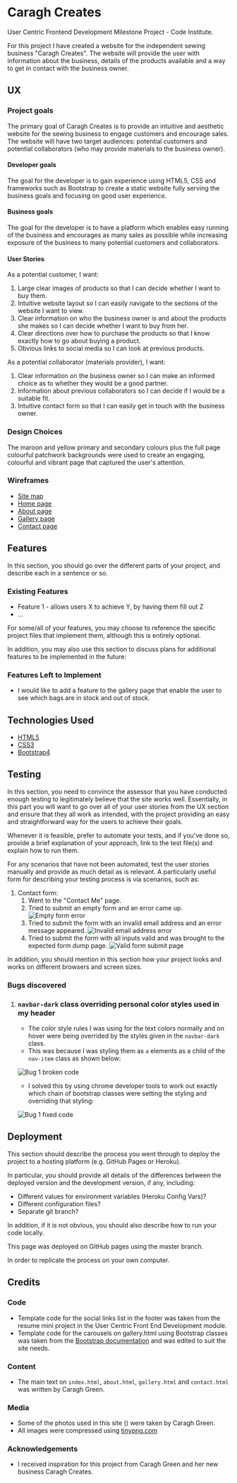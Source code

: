 # Caragh Creates

User Centric Frontend Development Milestone Project - Code Institute.

For this project I have created a website for the independent sewing business "Caragh Creates". The website will provide the user with information about the business, details of the products available and a way to get in contact with the business owner.
 
## UX
 
### Project goals

The primary goal of Caragh Creates is to provide an intuitive and aesthetic website for the sewing business to engage customers and encourage sales. The website will have two target audiences: potential customers and potential collaborators (who may provide materials to the business owner).

#### Developer goals

The goal for the developer is to gain experience using HTML5, CSS and frameworks such as Bootstrap to create a static website fully serving the business goals and focusing on good user experience.

#### Business goals

The goal for the developer is to have a platform which enables easy running of the business and encourages as many sales as possible while increasing exposure of the business to many potential customers and collaborators.

#### User Stories

As a potential customer, I want:

1. Large clear images of products so that I can decide whether I want to buy them.
2. Intuitive website layout so I can easily navigate to the sections of the website I want to view.
3. Clear information on who the business owner is and about the products she makes so I can decide whether I want to buy from her.
4. Clear directions over how to purchase the products so that I know exactly how to go about buying a product.
5. Obvious links to social media so I can look at previous products.

As a potential collaborator (materials provider), I want:

1. Clear information on the business owner so I can make an informed choice as to whether they would be a good partner.
2. Information about previous collaborators so I can decide if I would be a suitable fit.
3. Intuitive contact form so that I can easily get in touch with the business owner.

### Design Choices

The maroon and yellow primary and secondary colours plus the full page colourful patchwork backgrounds were used to create an engaging, colourful and vibrant page that captured the user's attention.

### Wireframes

- [Site map](assets/wireframes/site_map.pdf)
- [Home page](assets/wireframes/home_page.pdf)
- [About page](assets/wireframes/about_page.pdf)
- [Gallery page](assets/wireframes/gallery_page.pdf)
- [Contact page](assets/wireframes/contact_page.pdf)

## Features

In this section, you should go over the different parts of your project, and describe each in a sentence or so.
 
### Existing Features
- Feature 1 - allows users X to achieve Y, by having them fill out Z
- ...

For some/all of your features, you may choose to reference the specific project files that implement them, although this is entirely optional.

In addition, you may also use this section to discuss plans for additional features to be implemented in the future:

### Features Left to Implement

- I would like to add a feature to the gallery page that enable the user to see which bags are in stock and out of stock.

## Technologies Used

- [HTML5](https://en.wikipedia.org/wiki/HTML#:~:text=Hypertext%20Markup%20Language%20(HTML)%20is,scripting%20languages%20such%20as%20JavaScript.)
- [CSS3](https://en.wikipedia.org/wiki/CSS)
- [Bootstrap4](https://getbootstrap.com/)

## Testing

In this section, you need to convince the assessor that you have conducted enough testing to legitimately believe that the site works well. Essentially, in this part you will want to go over all of your user stories from the UX section and ensure that they all work as intended, with the project providing an easy and straightforward way for the users to achieve their goals.

Whenever it is feasible, prefer to automate your tests, and if you've done so, provide a brief explanation of your approach, link to the test file(s) and explain how to run them.

For any scenarios that have not been automated, test the user stories manually and provide as much detail as is relevant. A particularly useful form for describing your testing process is via scenarios, such as:

1. Contact form:
    1. Went to the "Contact Me" page.
    2. Tried to submit an empty form and an error came up.
    ![Empty form error](assets/images/empty-form.png)
    3. Tried to submit the form with an invalid email address and an error message appeared.
    ![Invalid email address error](assets/images/invalid-email.png)
    4. Tried to submit the form with all inputs valid and was brought to the expected form dump page.
    ![Valid form submit page](assets/images/form-dump.png)

In addition, you should mention in this section how your project looks and works on different browsers and screen sizes.

### Bugs discovered

1. ### `navbar-dark` class overriding personal color styles used in my header

    - The color style rules I was using for the text colors normally and on hover were being overrided by the styles given in the `navbar-dark` class.
    - This was because I was styling them as `a` elements as a child of the `nav-item` class as shown below:

    ![Bug 1 broken code](assets/images/bug-1-1.png)

    - I solved this by using chrome developer tools to work out exactly which chain of bootstrap classes were setting the styling and overriding that styling:

    ![Bug 1 fixed code](assets/images/bug-1-2.png)

## Deployment

This section should describe the process you went through to deploy the project to a hosting platform (e.g. GitHub Pages or Heroku).

In particular, you should provide all details of the differences between the deployed version and the development version, if any, including:
- Different values for environment variables (Heroku Config Vars)?
- Different configuration files?
- Separate git branch?

In addition, if it is not obvious, you should also describe how to run your code locally.

This page was deployed on GitHub pages using the master branch.

In order to replicate the process on your own computer.

## Credits

### Code

- Template code for the social links list in the footer was taken from the resume mini project in the User Centric Front End Development module.
- Template code for the carousels on gallery.html using Bootstrap classes was taken from the [Bootstrap documentation](https://getbootstrap.com/docs/4.0/components/carousel/) and was edited to suit the site needs.

### Content
- The main text on `index.html`, `about.html`, `gallery.html` and `contact.html` was written by Caragh Green.

### Media
- Some of the photos used in this site () were taken by Caragh Green.
- All images were compressed using [tinypng.com](https://tinypng.com/)

### Acknowledgements

- I received inspiration for this project from Caragh Green and her new business Caragh Creates.